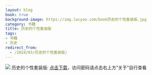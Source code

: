 ```yaml
---
layout: blog
book: true
background-image: https://img.locyoo.com/book历史的个性套装版.jpg
category: 书籍
title: 历史的个性套装版
tags:
- 书籍
- 历史
redirect_from:
  - /2024/03/历史的个性套装版/
---
```

![](https://img.locyoo.com/book历史的个性套装版.jpg)
历史的个性套装版: <a name = "ref1" href="https://url18.ctfile.com/f/50983618-1339195969-178319?p=3619">点击下载</a>，访问密码请点击右上方“关于”自行查看